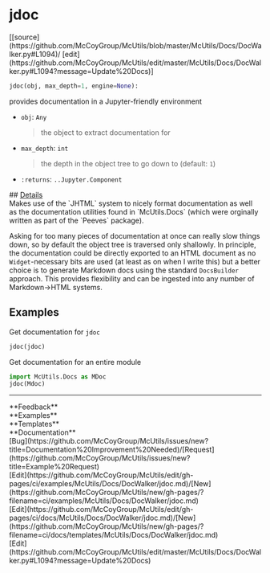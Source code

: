 # <a id="McUtils.Docs.DocWalker.jdoc">jdoc</a>
<div class="docs-source-link" markdown="1">
[[source](https://github.com/McCoyGroup/McUtils/blob/master/McUtils/Docs/DocWalker.py#L1094)/
[edit](https://github.com/McCoyGroup/McUtils/edit/master/McUtils/Docs/DocWalker.py#L1094?message=Update%20Docs)]
</div>

```python
jdoc(obj, max_depth=1, engine=None): 
```
provides documentation in a Jupyter-friendly environment
  - `obj`: `Any`
    > the object to extract documentation for
  - `max_depth`: `int`
    > the depth in the object tree to go down to (default: `1`)
  - `:returns`: `..Jupyter.Component`
    > 


<div class="collapsible-section">
 <div class="collapsible-section collapsible-section-header" markdown="1">
## <a class="collapse-link" data-toggle="collapse" href="#Details-b5d327" markdown="1"> Details</a> <a class="float-right" data-toggle="collapse" href="#Details-b5d327"><i class="fa fa-chevron-down"></i></a>
 </div>
 <div class="collapsible-section collapsible-section-body collapse " id="Details-b5d327" markdown="1">
 Makes use of the `JHTML` system to nicely format documentation as well as the
documentation utilities found in `McUtils.Docs` (which were orginally written
as part of the `Peeves` package).

Asking for too many pieces of documentation at once can really slow things down,
so by default the object tree is traversed only shallowly.
In principle, the documentation could be directly exported to an HTML document as
no `Widget`-necessary bits are used (at least as on when I write this) but a better
choice is to generate Markdown docs using the standard `DocsBuilder` approach.
This provides flexibility and can be ingested into any number of Markdown->HTML systems.

 </div>
</div>


## Examples
Get documentation for `jdoc`

```python
jdoc(jdoc)
```

Get documentation for an entire module

```python
import McUtils.Docs as MDoc
jdoc(Mdoc)
```






---


<div markdown="1" class="text-secondary">
<div class="container">
  <div class="row">
   <div class="col" markdown="1">
**Feedback**   
</div>
   <div class="col" markdown="1">
**Examples**   
</div>
   <div class="col" markdown="1">
**Templates**   
</div>
   <div class="col" markdown="1">
**Documentation**   
</div>
   <div class="col" markdown="1">
   
</div>
   <div class="col" markdown="1">
   
</div>
   <div class="col" markdown="1">
   
</div>
</div>
  <div class="row">
   <div class="col" markdown="1">
[Bug](https://github.com/McCoyGroup/McUtils/issues/new?title=Documentation%20Improvement%20Needed)/[Request](https://github.com/McCoyGroup/McUtils/issues/new?title=Example%20Request)   
</div>
   <div class="col" markdown="1">
[Edit](https://github.com/McCoyGroup/McUtils/edit/gh-pages/ci/examples/McUtils/Docs/DocWalker/jdoc.md)/[New](https://github.com/McCoyGroup/McUtils/new/gh-pages/?filename=ci/examples/McUtils/Docs/DocWalker/jdoc.md)   
</div>
   <div class="col" markdown="1">
[Edit](https://github.com/McCoyGroup/McUtils/edit/gh-pages/ci/docs/McUtils/Docs/DocWalker/jdoc.md)/[New](https://github.com/McCoyGroup/McUtils/new/gh-pages/?filename=ci/docs/templates/McUtils/Docs/DocWalker/jdoc.md)   
</div>
   <div class="col" markdown="1">
[Edit](https://github.com/McCoyGroup/McUtils/edit/master/McUtils/Docs/DocWalker.py#L1094?message=Update%20Docs)   
</div>
   <div class="col" markdown="1">
   
</div>
   <div class="col" markdown="1">
   
</div>
   <div class="col" markdown="1">
   
</div>
</div>
</div>
</div>
